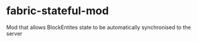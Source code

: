 # fabric-stateful-mod
Mod that allows BlockEntites state to be automatically synchronised to the server
